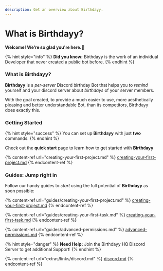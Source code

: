 ```yaml
---
description: Get an overview about Birthdayy.
---
```


# What is Birthdayy?

**Welcome! We're so glad you're here.💖**

{% hint style="info" %}
**Did you know:** Birthdayy is the work of an individual Developer that never created a public bot before.
{% endhint %}

### What is Birthdayy?

**Birthdayy** is a _per-server_ Discord birthday Bot that helps you to _remind_ yourself and your discord server about _birthdays_ of your server members.

With the goal created, to provide a much easier to use, more aesthetically pleasing and better understandable Bot, than its competitors, Birthdayy does exactly this.

### Getting Started

{% hint style="success" %}
You can set up **Birthdayy** with just **two** commands.
{% endhint %}

Check out the **quick start** page to learn how to get started with **Birthdayy**

{% content-ref url="creating-your-first-project.md" %}
[creating-your-first-project.md](creating-your-first-project.md)
{% endcontent-ref %}

### Guides: Jump right in

Follow our handy guides to _start_ using the full potential of **Birthdayy** as soon possible:

{% content-ref url="guides/creating-your-first-project.md" %}
[creating-your-first-project.md](guides/creating-your-first-project.md)
{% endcontent-ref %}

{% content-ref url="guides/creating-your-first-task.md" %}
[creating-your-first-task.md](guides/creating-your-first-task.md)
{% endcontent-ref %}

{% content-ref url="guides/advanced-permissions.md" %}
[advanced-permissions.md](guides/advanced-permissions.md)
{% endcontent-ref %}

{% hint style="danger" %}
**Need Help:** Join the Birthdayy HQ Discord Server to get additional Support!
{% endhint %}

{% content-ref url="extras/links/discord.md" %}
[discord.md](extras/links/discord.md)
{% endcontent-ref %}
